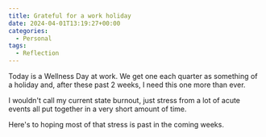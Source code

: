 ```yaml
---
title: Grateful for a work holiday
date: 2024-04-01T13:19:27+00:00
categories:
  - Personal
tags:
  - Reflection
---
```


Today is a Wellness Day at work. We get one each quarter as something of a holiday and, after these past 2 weeks, I need this one more than ever.

I wouldn't call my current state burnout, just stress from a lot of acute events all put together in a very short amount of time.

Here's to hoping most of that stress is past in the coming weeks.